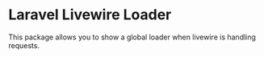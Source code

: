 # Laravel Livewire Loader

This package allows you to show a global loader when livewire is handling requests.

